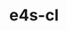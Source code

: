 ---
title: "e4s-cl"
layout: cache
categories: [package, develop-2025-07-13]
meta: {"compilers": ["none"], "num_specs": 2, "num_specs_by_stack": {"e4s": 1, "e4s-oneapi": 1, "root": 2}, "oss": ["ubuntu22.04"], "platforms": ["linux"], "stacks": ["e4s", "e4s-oneapi", "root"], "targets": ["x86_64_v3"], "versions": ["1.0.4"]}
spec_details: [{"compiler": "none", "hash": "ehrnze7mscpprooyfgac3m2uqbu7ni53", "os": "ubuntu22.04", "platform": "linux", "size": "-", "stacks": ["e4s", "root"], "target": "x86_64_v3", "variants": ["build_system=python_pip", "commit=9781a62af20f951e3c2c19a522f4fc16d20a256e"], "versions": ["1.0.4"]}, {"compiler": "none", "hash": "sco7g6xvb2lgk75oll6q6ydjc2syjus3", "os": "ubuntu22.04", "platform": "linux", "size": "-", "stacks": ["e4s-oneapi", "root"], "target": "x86_64_v3", "variants": ["build_system=python_pip", "commit=9781a62af20f951e3c2c19a522f4fc16d20a256e"], "versions": ["1.0.4"]}]
---